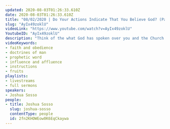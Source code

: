 ```yaml
---
updated: 2020-08-03T01:26:33.610Z
date: 2020-08-03T01:26:33.610Z
title: "08/02/2020 | Do Your Actions Indicate That You Believe God? (Pastor Joshua Sosso)"
slug: "AyIx49zoklU"
videoLink: "https://www.youtube.com/watch?v=AyIx49zoklU"
YoutubeID: "AyIx49zoklU"
description: "Think of the what God has spoken over you and the Church. You must ask yourself, \"Do my actions show that I believe what God has said?\" If not then we must make adjustments. It's not enough to claim that you believe in God, we must produce the corresponding actions.\n"
videoKeywords:
- faith and obedience
- doctrines of man
- prophetic word
- influence and affluence
- instructions
- fruits
playlists:
- livestreams
- full sermons
speakers:
- Joshua Sosso
people:
- title: Joshua Sosso
  slug: joshua-sosso
  contentType: people
  id: 2fn2KHOWEow0K6EqCkaywa
---
```

